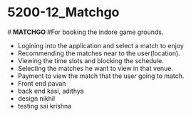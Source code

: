 # 5200-12_Matchgo

#<b> MATCHGO </b>
#For booking the indore game grounds.

- Logining into the application and select a match to enjoy
- Recommending the matches near to the user(location).
- Viewing the time slots and blocking the schedule.
- Selecting the matches he want to view in that venue.
- Payment to view the match that the user going to match.
- Front end  pavan
- back end kasi, adithya
- design nikhil
- testing sai krishna
  
